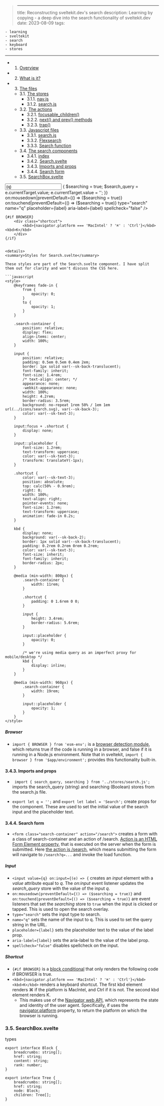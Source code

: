 > ---
>
> title: Reconstructing sveltekit.dev's search
> description: Learning by copying - a deep dive into the search functionality of sveltekit.dev
> date: 2023-08-09
> tags:

    - learning
    - sveltekit
    - search
    - keyboard
    - stores

---

<!-- vscode-markdown-toc -->

-   1. [Overview](#Overview)
-   2. [What is it?](#Whatisit)
-   3. [The files](#Thefiles)
    -   3.1. [The stores](#Thestores)
        -   3.1.1. [nav.js](#nav.js)
        -   3.1.2. [search.js](#search.js)
    -   3.2. [The actions](#Theactions)
        -   3.2.1. [focusable_children()](#focusable_children)
        -   3.2.2. [next() and prev() methods](#nextandprevmethods)
        -   3.2.3. [trap()](#trap)
    -   3.3. [Javascript files](#Javascriptfiles)
        -   3.3.1. [search.js](#search.js-1)
        -   3.3.2. [Flexsearch](#Flexsearch)
        -   3.3.3. [Search function](#Searchfunction)
    -   3.4. [The search components](#Thesearchcomponents)
        -   3.4.1. [index](#index)
        -   3.4.2. [Search.svelte](#Search.svelte)
        -   3.4.3. [Imports and props](#Importsandprops)
        -   3.4.4. [Search form](#Searchform)
    -   3.5. [SearchBox.svelte](#SearchBox.svelte)

<!-- vscode-markdown-toc-config
	numbering=true
	autoSave=true
	/vscode-markdown-toc-config -->
<!-- /vscode-markdown-toc --

##  1. <a name='Overview'></a>Overview

I'm a big fan of how the search function in [sveltekit.dev](sveltekit.dev) works. It's fast, it's keyboard accessible, and it's easy to use. I wanted to learn how it works, so I decided to deconstruct it. The code is available on [GitHub](https://github.com/sveltejs/site-kit/tree/master/packages/site-kit/src/lib/search), though svelte make a point of saying the [site-kit repo](https://github.com/sveltejs/site-kit) is a collection of components for their use, not a component library.

##  2. <a name='Whatisit'></a>What is it?

The sveltekit search component is accessed via a search box in the website header or keyboard command. It opens a modal that uses [flexsearch](https://github.com/nextapps-de/flexsearch) to search the site's content. The search results are displayed in a list, which can be navigated with the keyboard. The search box is focused when the modal opens, and the search query is cleared when the modal closes.

##  3. <a name='Thefiles'></a>The files

The search folder contains 8 files, 4 of which are Svelte components, 2 are JavaScript functions and finally an index file and a types file. Between them they import a store and an action, making 10 files in total. These are:

```bash
└── src
    └── lib
        └── actions
        │    └── focus.js
        └── search
        │   ├── index.js
        │   ├── Search.svelte
        │   ├── SearchBox.svelte
        │   ├── SearchResultList.svelte
        │   ├── SearchResults.svelte
        │   ├── search-worker.js
        │   ├── search.js
        │   └── types.d.ts
        └── stores
			├── nav.js
            └── search.js

```

The code is all in [JSDoc format](https://jsdoc.app/), which is compatible with JavaScript and TypeScript, and provides type safety without the overhead of TypeScript. This is a good intro to [JSDoc from Prisma](https://www.prisma.io/blog/type-safe-js-with-jsdoc-typeSaf3js).

###  3.1. <a name='Thestores'></a>The stores

Note there is also an `index.js` file to simplify imports from the stores.

####  3.1.1. <a name='nav.js'></a>nav.js

```javascript:nav.js
import { browser } from '$app/environment';
import { writable } from 'svelte/store';

export const should_nav_autohide = writable(false);
export const nav_open = writable(false);

// Secondarily related to bav
export const overlay_open = writable(false);
export const on_this_page_open = writable(false);

overlay_open.subscribe((value) => {
	if (!browser) return;

	if (value) {
		// Disable root from scrolling
		document.documentElement.style.overflow = 'hidden';
	} else {
		// Enable root to scroll
		document.documentElement.style.overflow = '';
	}
});
```

This file contains four stores, all of which are simple [writable stores](https://svelte.dev/docs/svelte-store#writable) with default value `false`.
It also contains logic that disables scrolling on the root element when the `overlay_open` store is set to `true`. `overlay_open.subscribe((value) => {` listens to changes in _overlay_open_'s value and, if set to _true_, disables scrolling on the root element by setting overflow to _hidden_. If _overlay_open_ emits a falsy value, the if statement will not execute and the overflow property of the _document.documentElement_ element will be set to an empty string, which enables scrolling on the root element of the document.

####  3.1.2. <a name='search.js'></a>search.js

```javascript:search.js
import { persisted } from 'svelte-local-storage-store';
import { writable } from 'svelte/store';

export const searching = writable(false);
export const search_query = writable('');
export const search_recent = persisted('svelte:recent-searches', []);
```

This files contains three stores:

1. `searching` - a boolean to indicate if the search is in progress. This is a simple [writable store](https://svelte.dev/docs/svelte-store#writable).
2. `search_query` - a string to hold the search query. This is also a simple [writable store](https://svelte.dev/docs/svelte-store#writable).
3. `search_recent` is another [writable store](https://svelte.dev/docs/svelte-store#writable), this time with a wrapper from [svelte-local-storage-store](https://github.com/joshnuss/svelte-local-storage-store), which enables the store to be persisted to local storage, in this case with the key `svelte:recent-searches`.

###  3.2. <a name='Theactions'></a>The actions

```javascript:focus.js
/** @param {HTMLElement} node */
export function focusable_children(node) {
	const nodes = Array.from(
		node.querySelectorAll(
			'a[href], button, input, textarea, select, details, [tabindex]:not([tabindex="-1"])'
		)
	);

	const index = nodes.indexOf(document.activeElement);

	const update = (d) => {
		let i = index + d;
		i += nodes.length;
		i %= nodes.length;

		// @ts-expect-error
		nodes[i].focus();
	};

	return {
		/** @param {string} [selector] */
		next: (selector) => {
			const reordered = [...nodes.slice(index + 1), ...nodes.slice(0, index + 1)];

			for (let i = 0; i < reordered.length; i += 1) {
				if (!selector || reordered[i].matches(selector)) {
					reordered[i].focus();
					return;
				}
			}
		},
		/** @param {string} [selector] */
		prev: (selector) => {
			const reordered = [...nodes.slice(index + 1), ...nodes.slice(0, index + 1)];

			for (let i = reordered.length - 2; i >= 0; i -= 1) {
				if (!selector || reordered[i].matches(selector)) {
					reordered[i].focus();
					return;
				}
			}
		},
		update
	};
}

/**
 * @param {HTMLElement} node
 * @param {{ reset_focus?: boolean }} opts
 */
export function trap(node, { reset_focus = true } = {}) {
	const previous = /** @type HTMLElement} */ (document.activeElement);

	const handle_keydown = (e) => {
		if (e.key === 'Tab') {
			e.preventDefault();

			const group = focusable_children(node);
			if (e.shiftKey) {
				group.prev();
			} else {
				group.next();
			}
		}
	};

	node.addEventListener('keydown', handle_keydown);

	return {
		destroy: () => {
			node.removeEventListener('keydown', handle_keydown);
			if (reset_focus) {
				previous?.focus({ preventScroll: true });
			}
		}
	};
}
```

This file contains two functions, `focusable_children` and `trap`.

####  3.2.1. <a name='focusable_children'></a>focusable_children()

_focusable_children()_ is an [action](https://svelte.dev/docs#use_action) that takes a node and returns an object with three methods:

1. `next()` - moves focus to the next focusable element in the node.
2. `prev()` - moves focus to the previous focusable element in the node.
3. `update()` - updates the index of the current focusable element.

##### Generating an array of nodes

The first thing the function does is generate an array of focusable elements in the node. It does this by using the `querySelectorAll()` method on the node, passing it a string that is a comma separated list of selectors.

```javascript
const nodes = Array.from(
	node.querySelectorAll(
		'a[href], button, input, textarea, select, details, [tabindex]:not([tabindex="-1"])'
	)
);
```

Where `node` is the node passed to the function. The selectors are:

1. `a[href]` - all anchor elements with an href attribute.
2. `button` - all button elements.
3. `input` - all input elements.
4. `textarea` - all textarea elements.
5. `select` - all select elements.
6. `details` - all details elements.
7. `[tabindex]:not([tabindex="-1"])` - all elements with a tabindex attribute that is not -1. [According to MDN, tabindex="-1"](https://developer.mozilla.org/en-US/docs/Web/HTML/Global_attributes/tabindex) means that the element is focusable but not reachable via sequential keyboard navigation.

##### Getting the index of the current focusable element

The next thing the function does is get the index of the current focusable element. It does this by using the `indexOf()` method on the array of nodes, passing it the `document.activeElement` property.

```javascript
const index = nodes.indexOf(document.activeElement);
```

[indexOf](https://developer.mozilla.org/en-US/docs/Web/JavaScript/Reference/Global_Objects/Array/indexOf) is a JS array method that rturns the first index at which a given element can be found in the array, or -1 if it is not present.

##### update function

The update is an optional method that can be defined in a [svelte action](https://svelte.dev/docs/svelte-action), and is called immediately after Svelte has applied updates to the markup whenever that parameter changes.

Here, the update function is:

```javascript
const update = (d) => {
	let i = index + d;
	i += nodes.length;
	i %= nodes.length;
};
```

It takes in parameter _d_, and determines both the direction of travel and the next focusable element. It took me a while to get this, so: - `let i = index + d` - _index_ is the current index of the active element within the array of nodes. - _d_ is the direction of travel, either 1 or -1. - So, _index + d_ calculates the next index to focus on.

-   `i += nodes.length;` - handles wrapping around the end of the list of nodes by ensuring the calculated index is always within the bounds of the _nodes_ array. Specifically, if the calculated index is less than 0, it adds the length of the _nodes_ array to the calculated index to loop to the end of the array. -`i %= nodes.length;` - [modulo operation](https://developer.mozilla.org/en-US/docs/Web/JavaScript/Reference/Operators/Remainder) ensures the calculated index wraps if it exceeds the length of the _nodes_ array, because modulo returns the remainder from a division.

In short, update() takes a direction and updates the index of the current focusable element.

####  3.2.2. <a name='nextandprevmethods'></a>next() and prev() methods

Similar ideas but in opposite directions!

```javascript
next: (selector) => {
			const reordered = [...nodes.slice(index + 1), ...nodes.slice(0, index + 1)];

			for (let i = 0; i < reordered.length; i += 1) {
				if (!selector || reordered[i].matches(selector)) {
					reordered[i].focus();
					return;
				}
			}
		},
```

The next() method takes an optional selector parameter, and:

-   `const reordered = [...nodes.slice(index + 1), ...nodes.slice(0, index + 1)];` Creates a new array, reordered, that is a copy of the nodes array, but with the elements reordered so that the element that currently has focus is at the start of the array.
-   Loops through the reordered array, and if the element matches the selector, it is focused on and the loop is broken.
-   `if (!selector || reordered[i].matches(selector)) {reordered[i].focus(); return;}`
    If no element matches the selector, the loop ends and nothing happens.

```javascript
prev: (selector) => {
			const reordered = [...nodes.slice(index + 1), ...nodes.slice(0, index + 1)];

			for (let i = reordered.length - 2; i >= 0; i -= 1) {
				if (!selector || reordered[i].matches(selector)) {
					reordered[i].focus();
					return;
				}
			}
		},
```

The prev() method is similar, but:

-   The loop ends at the second to last element in the array (`let i = reordered.length - 2`), because the last element is the element that currently has focus.
-   The loop works backwards (`i -= 1`).

####  3.2.3. <a name='trap'></a>trap()

_trap()_ is a [svelte action](https://svelte.dev/docs#use_action) that enables keyboard navigation within a node, using either tab or shift+tab.

-   _node_ is the node passed to the function, and _reset_focus_ is a boolean that determines whether focus is returned to the previous element when the trap is destroyed.

-   `const previous = /** @type HTMLElement} */ (document.activeElement);` gets the current active element, and casts it as an HTMLElement.

-   the handle_keydown function handles the keydown event, and if the key pressed is tab, it prevents the default behaviour and calls the next() or prev() method on the group of focusable elements, depending on whether shift is pressed.

```javascript
const handle_keydown = (e) => {
	if (e.key === 'Tab') {
		e.preventDefault();

		const group = focusable_children(node);
		if (e.shiftKey) {
			group.prev();
		} else {
			group.next();
		}
	}
};
```

-   `node.addEventListener('keydown', handle_keydown);` adds the event listener to the node.
-   The destoy function is triggered when the component is destroyed, and removes the event listener.
    -   `node.removeEventListener('keydown', handle_keydown` removes the event listener.
    -   `if (reset_focus) {previous?.focus({ preventScroll: true });};` returns focus to the previous element if _reset_focus_ is true, and prevents scrolling using _preventScroll: true_.

[preventScroll is an optional parameter of the HTML focus() method](https://developer.mozilla.org/en-US/docs/Web/API/HTMLElement/focus), and is a boolean that determines whether the browser should scroll the element into view if it is not already visible.

###  3.3. <a name='Javascriptfiles'></a>Javascript files

####  3.3.1. <a name='search.js-1'></a>search.js

```javascript:search.js
import flexsearch from 'flexsearch';

// @ts-expect-error
const Index = /** @type {import('flexsearch').Index} */ (flexsearch.Index) ?? flexsearch;

/** If the search is already initialized */
export let inited = false;

/** @type {import('flexsearch').Index<any>[]} */
let indexes;

/** @type {Map<string, import('./types').Block>} */
const map = new Map();

/** @type {Map<string, string>} */
const hrefs = new Map();

/**
 * Initialize the search index
 * @param {import('./types').Block[]} blocks
 */
export function init(blocks) {
	if (inited) return;

	// we have multiple indexes, so we can rank sections (migration guide comes last)
	const max_rank = Math.max(...blocks.map((block) => block.rank ?? 0));

	indexes = Array.from({ length: max_rank + 1 }, () => new Index({ tokenize: 'forward' }));

	for (const block of blocks) {
		const title = block.breadcrumbs.at(-1);
		map.set(block.href, block);
		// NOTE: we're not using a number as the ID here, but it is recommended:
		// https://github.com/nextapps-de/flexsearch#use-numeric-ids
		// If we were to switch to a number we would need a second map from ID to block
		// We need to keep the existing one to allow looking up recent searches by URL even if docs change
		// It's unclear how much browsers do string interning and how this might affect memory
		// We'd probably want to test both implementations across browsers if memory usage becomes an issue
		// TODO: fix the type by updating flexsearch after
		// https://github.com/nextapps-de/flexsearch/pull/364 is merged and released
		indexes[block.rank ?? 0].add(block.href, `${title} ${block.content}`);

		hrefs.set(block.breadcrumbs.join('::'), block.href);
	}

	inited = true;
}

/**
 * Search for a given query in the existing index
 * @param {string} query
 * @returns {import('./types').Tree[]}
 */
export function search(query) {
	const escaped = query.replace(/[-[\]{}()*+?.,\\^$|#\s]/g, '\\$&');
	const regex = new RegExp(`(^|\\b)${escaped}`, 'i');

	const blocks = indexes
		.flatMap((index) => index.search(query))
		.map(lookup)
		.map((block, rank) => ({ block: /** @type{import('./types').Block} */ (block), rank }))
		.sort((a, b) => {
			const a_title_matches = regex.test(/** @type {string} */ (a.block.breadcrumbs.at(-1)));
			const b_title_matches = regex.test(/** @type {string} */ (b.block.breadcrumbs.at(-1)));

			// massage the order a bit, so that title matches
			// are given higher priority
			if (a_title_matches !== b_title_matches) {
				return a_title_matches ? -1 : 1;
			}

			return a.block.breadcrumbs.length - b.block.breadcrumbs.length || a.rank - b.rank;
		})
		.map(({ block }) => block);

	const results = tree([], blocks).children;

	return results;
}

/**
 * Get a block with details by its href
 * @param {string} href
 */
export function lookup(href) {
	return map.get(href);
}

/**
 * @param {string[]} breadcrumbs
 * @param {import('./types').Block[]} blocks
 * @returns {import('./types').Tree}
 */
function tree(breadcrumbs, blocks) {
	const depth = breadcrumbs.length;

	const node = blocks.find((block) => {
		if (block.breadcrumbs.length !== depth) return false;
		return breadcrumbs.every((part, i) => block.breadcrumbs[i] === part);
	});

	const descendants = blocks.filter((block) => {
		if (block.breadcrumbs.length <= depth) return false;
		return breadcrumbs.every((part, i) => block.breadcrumbs[i] === part);
	});

	const child_parts = Array.from(new Set(descendants.map((block) => block.breadcrumbs[depth])));

	return {
		breadcrumbs,
		href: /** @type {string} */ (hrefs.get(breadcrumbs.join('::'))),
		node: /** @type {import('./types').Block} */ (node),
		children: child_parts.map((part) => tree([...breadcrumbs, part], descendants))
	};
}
```

####  3.3.2. <a name='Flexsearch'></a>Flexsearch

_search.js_ imports and sets up the flexsearch function. [Flexsearch]()https://github.com/nextapps-de/flexsearch is the fastest JS searching library and provides flexible search capabilities like multi-field search, phonetic transformations or partial matching. [Performance benchmarks](https://github.com/nextapps-de/flexsearch#performance-benchmark-ranking) are provided to back this up.

##### Indexes

Flexsearch provides [3 types of indexes](https://github.com/nextapps-de/flexsearch#load-library), of which the docs advise you'll likely only need one:

1. Index is a flat high performance index which stores id-content-pairs.
2. Worker / WorkerIndex is also a flat index which stores id-content-pairs but runs in background as a dedicated worker thread.
3. Document is multi-field index which can store complex JSON documents (could also exist of worker indexes).

_Index_ has the following basic methods:

-   [index.add(id, string);]()https://github.com/nextapps-de/flexsearch#index.add) -> adds a new entry to the index, with unique ID>
-   [index.append(id, string)](https://github.com/nextapps-de/flexsearch#append-contents) -> appends a new entry to the index, with unique ID. This differs from add in that it won't overwrite existing entries, and
-   [index.update(id, string)](https://github.com/nextapps-de/flexsearch#update-item-from-an-index) -> overwrites extant content with new content.
-   [index.remove(id)](https://github.com/nextapps-de/flexsearch#remove-item-from-an-index) -> removes an entry from the index.
-   [index.search(string, <limit>, <options>)](https://github.com/nextapps-de/flexsearch#search-items) -> used for seaching!.
    -   basic search: `index.search("John");`
    -   search limiting to 10 results: `index.search("John", 10);`
-   [index.search(options)](https://github.com/nextapps-de/flexsearch#search-options) -> define how search is carried out, e.g. `index.search({ query: "John", limit: 10, suggest: true });` enables suggestions in results
-   [index.export(key, data)](https://github.com/nextapps-de/flexsearch#export) -> export data
-   [index.import(key, data)](https://github.com/nextapps-de/flexsearch#import) -> import data. Note you ned to create an index before can import data into it.
    Each method can also been called as an [async method](https://github.com/nextapps-de/flexsearch#async), e.g. `index.addAsync(id, content, function(){}` by passing a callback, returning a Promise or using async/await.

There are futher options, for example using a [built-in tokenizer](https://github.com/nextapps-de/flexsearch#tokenizer-prefix-search) or [defining a custom tokenizer](https://github.com/nextapps-de/flexsearch#add-custom-tokenizer): `var index = new FlexSearch({ tokenize: function(str) { return str.split(/\s-\//g); } });` , which takes a string and returns an array of strings, and [encoders](https://github.com/nextapps-de/flexsearch#encoders), which affect memory requirement, query time and phonetic matches.

####  3.3.3. <a name='Searchfunction'></a>Search function

-   This search function uses _index_: `const Index = /** @type {import('flexsearch').Index} */ (flexsearch.Index) ?? flexsearch;`.
-   `export let inited = false;` creates _inited_ to check whether a search has been initialized:
-   `export let indexes = [];` creates _indexes_ to store the search indexes.
-   `export const map = new Map();` creates _map_ to store the search map.
-   `export const hrefs = new Map();` creates _hrefs_ to store the search hrefs.

##### init function

-   `export function init(blocks) {if (inited) return;` creates _init_ to initialize the search, and aborts if _inited_ is _true_.
-   the next 2 lines create an index array and generate a new index that incrementally indexes words in forward direction: -`const max_rank = Math.max(...blocks.map((block) => block.rank ?? 0));` iterates over the _blocks_ array and extracts _rank_. If not present it defaults to 0, and then uses [Math.max](https://developer.mozilla.org/en-US/docs/Web/JavaScript/Reference/Global_Objects/Math/max) to find the highest rank. -`indexes = Array.from({ length: max_rank + 1 }, () => new Index({ tokenize: 'forward' }));` creates an array of length _max_rank + 1_ and fills it with new indexes, using the _forward_ tokenizer. The forward tokenizer incrementally indexes words in forward direction., braking down words into partial segments (tokens), allowing matching to partial prefixes during search. eg `"hello"` would be indexed as `"h", "he", "hel", "hell", "hello"`.
-   then a for look loops over the _blocks_ array, and for each block:
    -   _title_ is set to the final entry of _blocks.breadcrumbs_ array, using [array method .at](https://developer.mozilla.org/en-US/docs/Web/JavaScript/Reference/Global_Objects/Array/at) `const title = block.breadcrumbs.at(-1);`
    -   adds a new entry to _map_ consisting block.href as key and block as value: `map.set(block.href, block);`
    -   adds data to the appripriate FlexSearch index based on the rank of a block: `` indexes[block.rank ?? 0].add(block.href, `${title} ${block.content}`); ``. Specifically:
        -   `indexes[block.rank ?? 0]` looks up the index based on the rank of the block. If no rank is present, it defaults to 0 using the [nullish coalescing operator](https://developer.mozilla.org/en-US/docs/Web/JavaScript/Reference/Operators/Nullish_coalescing) `??`.
        -   that done, `` .add(block.href, `${title} ${block.content}`); `` adds a new entry to the index using flexsearch's [index.add method](https://github.com/nextapps-de/flexsearch#add-text-item-to-an-index), with unique ID _block.href_ and content `${title} ${block.content}`. As noted in the comment in the code, svelte are using the URL as an ID, where a [number type is recommended by flexsearch](https://github.com/nextapps-de/flexsearch#use-numeric-ids) due to memory usage.
        -   `hrefs.set(block.breadcrumbs.join('::'), block.href);` adds a new entry to _hrefs_ consisting of the block's breadcrumbs joined by '::' as key and block.href as value. _hrefs_ is a [Map](https://developer.mozilla.org/en-US/docs/Web/JavaScript/Reference/Global_Objects/Map) object, and [Map.set](https://developer.mozilla.org/en-US/docs/Web/JavaScript/Reference/Global_Objects/Map/set) adds a new key:value pair to the map.
-   finally, `inited = true;` sets _inited_ to _true_.

##### search function

This function searches the indexes for a query, and returns an array of results.

First, a case-insensitive regular expression is created that matches the beginning of a string or word boundary, and escapes special characters in the query:

-   `const escaped = query.replace(/[-[\]{}()*+?.,\\^$|#\s]/g, '\\$&');` escapes special characters in the query with their escaped form, for example `[` -> `\\[`
-   `` const regex = new RegExp(`(^|\\b)${escaped}`, 'i'); `` creates a new [regular expression object](https://developer.mozilla.org/en-US/docs/Web/JavaScript/Reference/Global_Objects/RegExp) that matches the start of words and is case insensitive.
    -   `(^)` matches the start of a string and `(\\b)` matches a word boundary, so `(^|\\b)` matches the start of a string or a word boundary.
    -   `$escaped` uses the escaped query.
    -   `i` is a flag that makes the regular expression case insensitive.

Next, the indexes are searched for the query:

-   `const blocks = indexes.flatMap((index) => index.search(query));` iterates through indexes and searches each index for the query using [flexsearch's .search method](https://github.com/nextapps-de/flexsearch#search-items), and flattens the results into a single level array using [array method .flatMap](https://developer.mozilla.org/en-US/docs/Web/JavaScript/Reference/Global_Objects/Array/flatMap).
-   `.map(lookup)` calls the lookup function:

```javascript
/**
 * Get a block with details by its href
 * @param {string} href
 */
export function lookup(href) {
	return map.get(href);
}
```

    This uses the [Map.get()](https://developer.mozilla.org/en-US/docs/Web/JavaScript/Reference/Global_Objects/Map/get) method to return a specific element from the map, using the href as key.

-   `.map((block, rank) => ({ block: /** @type{import('./types').Block} */ (block), rank }))` transforms each block into an object containing the block and its rank.
-   `.sort((a, b) => {` initiates sorting of the flattened array using [Array.sort()](https://developer.mozilla.org/en-US/docs/Web/JavaScript/Reference/Global_Objects/Array/sort).
    -   `const a_title_matches = regex.test(/** @type {string} */ (a.block.breadcrumbs.at(-1)));` tests whether the regular expression matches the title of the block.
    -   the [RegExp.test method](https://developer.mozilla.org/en-US/docs/Web/JavaScript/Reference/Global_Objects/RegExp/test) tests whether the regular expression matches the string, and returns a boolean.
    -   `a.block.breadcrumbs.at(-1)` gets the last element of the breadcrumbs array, which is the title of the block.
-   `const b_title_matches = regex.test(/** @type {string} */ (b.block.breadcrumbs.at(-1)));` as prev, for b.
-   `if (a_title_matches && !b_title_matches) return -1;` gives priority to title matches in sorting
-   `return a.block.breadcrumbs.length - b.block.breadcrumbs.length || a.rank - b.rank;` sorts initially by breadcrumb length, giving higher priority to shorter breadcrumbs, and then by rank, giving priority to lower ranks.
-   Finally, the blocks returns the sorted array of blocks: `.map(({ block }) => block);`

After that, the tree() function is used to generate a [tree](https://www.simplilearn.com/tutorials/data-structure-tutorial/trees-in-data-structure) from the blocks array and the children of each block are returned:

```javascript
const results = tree([], blocks).children;
return results;
```

##### tree function

The tree function constructs a tree from the breadcrumbs and blocks array:

-   `const depth = breadcrumbs.length;` sets the tree depth (distance of given node from root) to the length of the breadcrumbs array.
-   `const node = blocks.find((block) => {return breadcrumbs.every((part, i) => block.breadcrumbs[i] === part); });` sets node to an object in the blocks array that matches the breadcrumbs array.

    -   `blocks.find()` finds the first element in the blocks array that matches the breadcrumbs array using [Array.find()](https://developer.mozilla.org/en-US/docs/Web/JavaScript/Reference/Global_Objects/Array/find).
        -   `breadcrumbs.every((part, i) => block.breadcrumbs[i] === part)` uses [Array.every()](https://developer.mozilla.org/en-US/docs/Web/JavaScript/Reference/Global_Objects/Array/every), to test whether every element in the breadcrumbs array matches the corresponding element in the block's breadcrumbs array. Note that .every() tests whether all elements in a given array pass the provided test, and returns true only if all items in the array pass.
        -   for clarity I skipped a null check `if (block.breadcrumbs.length !== depth) return false;`, which returns false if the block's breadcrumbs array is not the same length as the depth.
    -   next `descendants` calls [.filter()](https://developer.mozilla.org/en-US/docs/Web/JavaScript/Reference/Global_Objects/Array/filter) on the blocks array and returns a new array containing only blocks whose breadcrumbs array is shorter than or equal to the depth, again ensuring the block's breadcrumbs array matches the depth using [.every()](https://developer.mozilla.org/en-US/docs/Web/JavaScript/Reference/Global_Objects/Array/every).

    ```javascript
    const descendants = blocks.filter((block) => {
    	if (block.breadcrumbs.length <= depth) return false;
    	return breadcrumbs.every((part, i) => block.breadcrumbs[i] === part);
    });
    ```

    -   `const child_parts = Array.from(new Set(descendants.map((block) => block.breadcrumbs[depth])));` creates a new array containing only unique elements from the a certain level of the descendants array, using [Array.from()](https://developer.mozilla.org/en-US/docs/Web/JavaScript/Reference/Global_Objects/Array/from) and [Set()](https://developer.mozilla.org/en-US/docs/Web/JavaScript/Reference/Global_Objects/Set), which only stores unique values - `descendants` is the array of blocks whose breadcrumbs array is shorter than or equal to the depth - `map((block) => block.breadcrumbs[depth])` creates a new array containing only the breadcrumbs at the given depth - `new Set()` creates a new Set object, which only stores unique values - `Array.from()` creates a new array from the Set object

-   finally the return object is created, corresponding to the tree type:

```javascript
return {
	breadcrumbs,
	href: /** @type {string} */ (hrefs.get(breadcrumbs.join('::'))),
	node: /** @type {import('./types').Block} */ (node),
	children: child_parts.map((part) => tree([...breadcrumbs, part], descendants))
};
```

Note that child_parts is called recursively to construct child nodes in the tree structure. - `child_parts` is the array of unique breadcrumbs at the given depth - `[...breadcrumbs, part]` creates a new array containing the breadcrumbs at the given depth, and the breadcrumb at the given part - `descendants` is the array of blocks whose breadcrumbs array is shorter than or equal to the depth - `tree([...breadcrumbs, part], descendants)` then calls this recursively to construct child nodes in the tree structure

###  3.4. <a name='Thesearchcomponents'></a>The search components

####  3.4.1. <a name='index'></a>index

This is an index file that exports the search components and functions.

```javascript:index.js
export { default as Search } from './Search.svelte';
export { default as SearchBox } from './SearchBox.svelte';
export { default as SearchResults } from './SearchResults.svelte';
export { init, inited, lookup, search } from './search.js';

/**
 * @typedef {import('./types.js').Block} Block
 */

/**
 * @typedef {import('./types.js').Tree} Tree
 */
```

####  3.4.2. <a name='Search.svelte'></a>Search.svelte

This component is the form with a search input. On click, or keyboard shortcut, it opens the search overlay. Entering a search term will update the search_query and searching stores.

```javascript:Search.svelte
<!-- @component
Renders a search widget which when clicked (or the corresponding keyboard shortcut is pressed) opens a search overlay.
-->
<script>
	import { BROWSER } from 'esm-env';
	import { search_query, searching } from '../stores/search.js';

	export let q = '';
	export let label = 'Search';
</script>

<form class="search-container" action="/search">
	<input
		value={q}
		on:input={(e) => {
			$searching = true;
			$search_query = e.currentTarget.value;
			e.currentTarget.value = '';
		}}
		on:mousedown|preventDefault={() => ($searching = true)}
		on:touchend|preventDefault={() => ($searching = true)}
		type="search"
		name="q"
		placeholder={label}
		aria-label={label}
		spellcheck="false"
	/>

    {#if BROWSER}
    	<div class="shortcut">
    		<kbd>{navigator.platform === 'MacIntel' ? '⌘' : 'Ctrl'}</kbd> <kbd>K</kbd>
    	</div>
    {/if}

</form>

````

<details>
<summary>Styles for Search.svelte</summary>

These styles are part of the Search.svelte component. I have split them out for clarity and won't discuss the CSS here.

```javascript
<style>
	@keyframes fade-in {
		from {
			opacity: 0;
		}
		to {
			opacity: 1;
		}
	}

	.search-container {
		position: relative;
		display: flex;
		align-items: center;
		width: 100%;
	}

	input {
		position: relative;
		padding: 0.5em 0.5em 0.4em 2em;
		border: 1px solid var(--sk-back-translucent);
		font-family: inherit;
		font-size: 1.4rem;
		/* text-align: center; */
		appearance: none;
		-webkit-appearance: none;
		width: 100%;
		height: 4.2rem;
		border-radius: 3.5rem;
		background: no-repeat 1rem 50% / 1em 1em url(../icons/search.svg), var(--sk-back-3);
		color: var(--sk-text-3);
	}

	input:focus + .shortcut {
		display: none;
	}

	input::placeholder {
		font-size: 1.2rem;
		text-transform: uppercase;
		color: var(--sk-text-3);
		transform: translateY(-1px);
	}

	.shortcut {
		color: var(--sk-text-3);
		position: absolute;
		top: calc(50% - 0.9rem);
		right: 0;
		width: 100%;
		text-align: right;
		pointer-events: none;
		font-size: 1.2rem;
		text-transform: uppercase;
		animation: fade-in 0.2s;
	}

	kbd {
		display: none;
		background: var(--sk-back-2);
		border: 1px solid var(--sk-back-translucent);
		padding: 0.2rem 0.2rem 0rem 0.2rem;
		color: var(--sk-text-3);
		font-size: inherit;
		font-family: inherit;
		border-radius: 2px;
	}

	@media (min-width: 800px) {
		.search-container {
			width: 11rem;
		}

		.shortcut {
			padding: 0 1.6rem 0 0;
		}

		input {
			height: 3.4rem;
			border-radius: 5.6rem;
		}

		input::placeholder {
			opacity: 0;
		}

		/* we're using media query as an imperfect proxy for mobile/desktop */
		kbd {
			display: inline;
		}
	}

	@media (min-width: 960px) {
		.search-container {
			width: 19rem;
		}

		input::placeholder {
			opacity: 1;
		}
	}
</style>
````

</details>

##### Browser

-   `import { BROWSER } from 'esm-env';` is a [browser detection module](https://github.com/benmccann/esm-env), which returns true if the code is running in a browser, and false if it is running in a Node.js environment.
    Note that in sveltekit, `import { browser } from '$app/environment';` provides this functionality built-in.

#### 3.4.3. <a name='Importsandprops'></a>Imports and props

-   ` import { search_query, searching } from '../stores/search.js';` imports the search_query (string) and searching (Boolean) stores from the search.js file.

-   `export let q = '';` and `export let label = 'Search';` create props for the component. These are used to set the initial value of the search input and the placeholder text.

#### 3.4.4. <a name='Searchform'></a>Search form

-   `<form class="search-container" action="/search">` creates a form with a class of search-container and an action of /search. [Action is an HTML Form Element property](https://developer.mozilla.org/en-US/docs/Web/API/HTMLFormElement/action), that is executed on the server when the form is submitted. Here [the action is /search](https://kit.svelte.dev/docs/form-actions#get-vs-post), which means submitting the form will navigate to `/search?q=...` and invoke the load function.

##### Input

-   `<input value={q} on:input={(e) => {` creates an _input_ element with a _value_ attribute equal to _q_. The _on:input_ event listener updates the _search_query_ store with the value of the input _q_.
-   `on:mousedown|preventDefault={() => ($searching = true)}` and `on:touchend|preventDefault={() => ($searching = true)}` are event listeners that set the _searching_ store to `true` when the input is clicked or tapped. This is used to open the search overlay.
-   `type="search"` sets the input type to search.
-   `name="q"` sets the name of the input to q. This is used to set the query string in the URL.
-   `placeholder={label}` sets the placeholder text to the value of the label prop.
-   `aria-label={label}` sets the aria-label to the value of the label prop.
-   `spellcheck="false"` disables spellcheck on the input.

##### Shortcut

-   `{#if BROWSER}` is a [block conditional](https://svelte.dev/docs#Block_conditional) that only renders the following code if BROWSER is true.
-   `<kbd>{navigator.platform === 'MacIntel' ? '⌘' : 'Ctrl'}</kbd> <kbd>K</kbd>` renders a keyboard shortcut. The first kbd element renders ⌘ if the platform is MacIntel, and Ctrl if it is not. The second kbd element renders K.
    -   This makes use of the [Navigator web API](https://developer.mozilla.org/en-US/docs/Web/API/Navigator), which represents the state and identity of the user agent. Specifically, if uses the [navigator.platform](https://developer.mozilla.org/en-US/docs/Web/API/NavigatorID/platform) property, to return the platform on which the browser is running.

### 3.5. <a name='SearchBox.svelte'></a>SearchBox.svelte

types

```typescript: types.d.ts
export interface Block {
	breadcrumbs: string[];
	href: string;
	content: string;
	rank: number;
}

export interface Tree {
	breadcrumbs: string[];
	href: string;
	node: Block;
	children: Tree[];
}
```
